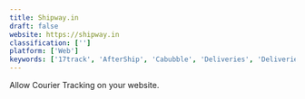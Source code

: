 ```yaml
---
title: Shipway.in
draft: false 
website: https://shipway.in
classification: ['']
platform: ['Web']
keywords: ['17track', 'AfterShip', 'Cabubble', 'Deliveries', 'Deliveries Package Tracker', 'HomaVo', 'Javascript Beautifier', 'OnTime 360', 'Orange Mailer', 'Package Buddy', 'Parcel', 'Parcel Perform', 'Parcels', 'Posted', 'Shippo', 'Shipup', 'Slice', 'TrackingMore', 'WISMOlabs', 'Webpack', 'couriermanager']
---
```

Allow Courier Tracking on your website.